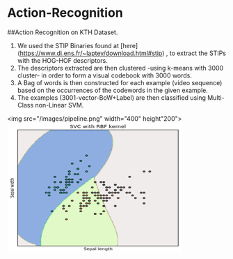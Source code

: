 # Action-Recognition

##Action Recognition on KTH Dataset.

1. We used the STIP Binaries found at [here] (https://www.di.ens.fr/~laptev/download.html#stip) , to extract the STIPs with the HOG-HOF descriptors.
2. The descriptors extracted are then clustered -using k-means with 3000 cluster- in order to form a visual codebook with 3000 words.
3. A Bag of words is then constructed for each example (video sequence)  based on the occurrences of the codewords in the given example.
4. The examples (3001-vector-BoW+Label) are then classified using Multi-Class non-Linear SVM.

<img src="/images/pipeline.png" width="400" height"200"><img src="/images/svm.png" width="400" height="300">

